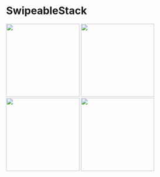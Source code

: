 # SwipeableStack
<img width="200" src="https://github.com/yoshiya12x/SwipeableStack/assets/7821825/7f5005d5-240c-4635-bc6d-acef702866b7">
<img width="200" src="https://github.com/yoshiya12x/SwipeableStack/assets/7821825/e911cb22-15d1-439c-afab-94ed4267a58d">
<img width="200" src="https://github.com/yoshiya12x/SwipeableStack/assets/7821825/1554ecf8-a351-4fd0-b581-ca7a6fb92d07">
<img width="200" src="https://github.com/yoshiya12x/SwipeableStack/assets/7821825/f20ed70b-6bf1-46ef-9411-be434d3c205a">
